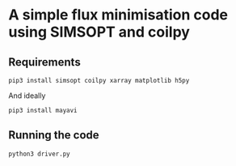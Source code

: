 # A simple flux minimisation code using SIMSOPT and coilpy

## Requirements

    pip3 install simsopt coilpy xarray matplotlib h5py
    
And ideally

    pip3 install mayavi

## Running the code

    python3 driver.py
